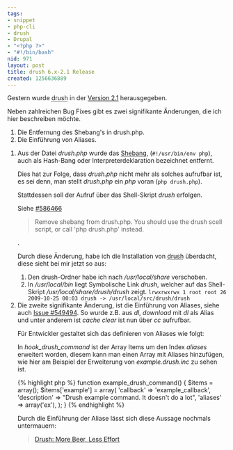 ```yaml
---
tags:
- snippet
- php-cli
- drush
- Drupal
- "<?php ?>"
- "#!/bin/bash"
nid: 971
layout: post
title: drush 6.x-2.1 Release
created: 1256636889
---
```

Gestern wurde <acronym title="Drupal Shell">drush</acronym> in der <a href="http://drupal.org/node/614830" title="Version 2.1 Release Node">Version 2.1</a> herausgegeben.

Neben zahlreichen Bug Fixes gibt es zwei signifikante Änderungen, die ich hier beschreiben möchte.
<ol>
<li>Die Entfernung des Shebang's in drush.php.</li>
<li>Die Einführung von Aliases. </li>
</ol>
<!--break-->
<ol>
<li>Aus der Datei <i>drush.php</i> wurde das <a href="http://de.wikipedia.org/wiki/Shebang">Shebang</a>, (<code>#!/usr/bin/env php</code>), auch als Hash-Bang oder Interpreterdeklaration bezeichnet entfernt. <p>Dies hat zur Folge, dass <i>drush.php</i> nicht mehr als solches aufrufbar ist, es sei denn, man stellt <i>drush.php</i> ein <i>php</i> voran (<code>php drush.php</code>).</p><p>Stattdessen soll der Aufruf über das Shell-Skript <i>drush</i> erfolgen.</p><p>Siehe <a href="http://drupal.org/node/586466" title="Issue #586466">#586466</a> <blockquote>Remove shebang from drush.php. You should use the drush scell script, or call 'php drush.php' instead.</blockquote>.
<p>Durch diese Änderung, habe ich die Installation von <acronym title="Drupal Shell">drush</acronym>  überdacht, diese sieht bei mir jetzt so aus: </p>
<ol>
<li>Den drush-Ordner habe ich nach <i>/usr/local/share</i> verschoben.</li>
<li>In <i>/usr/local/bin</i> liegt Symbolische Link <i>drush</i>, welcher auf das Shell-Skript <i>/usr/local/share/drush/drush</i> zeigt.
<code>lrwxrwxrwx 1 root root 26 2009-10-25 00:03 drush -> /usr/local/src/drush/drush</code>
</li>
</ol>
<li>Die zweite signifikante Änderung, ist die Einführung von Aliases, siehe auch <a href="http://drupal.org/node/549494" title="Issue #549494">Issue #549494</a>. So wurde z.B. aus <i>dl</i>, <i>download</i> mit <i>dl</i> als Alias und unter anderem ist <i>cache clear</i> ist nun über <i>cc</i> aufrufbar.  
<p>Für Entwickler gestaltet sich das definieren von Aliases wie folgt:</p><p>In <i>hook_drush_command</i> ist der Array Items um den Index <i>aliases</i> erweitert worden, diesem kann man einen Array mit Aliases hinzufügen, wie hier am Beispiel der Erweiterung von <i>example.drush.inc</i> zu sehen ist.</p>

{% highlight php %}
function example_drush_command() {
  $items = array();
  $items['example'] = array(
    'callback' => 'example_callback',
    'description' => "Drush example command. It doesn't do a lot",
    'aliases' => array('ex'),
  );
}
{% endhighlight %}

Durch die Einführung der Aliase lässt sich diese Aussage nochmals untermauern:
<blockquote>
<a href="https://vimeo.com/5207683">Drush: More Beer, Less Effort</a>
</blockquote>
</li>
